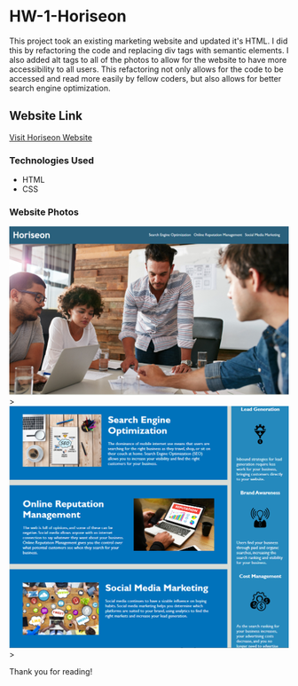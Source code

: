 # HW-1-Horiseon

This project took an existing marketing website and updated it's HTML. I did this by refactoring the code and replacing div tags with semantic elements. I also added alt tags to all of the photos to allow for the website to have more accessibility to all users. This refactoring not only allows for the code to be accessed and read more easily by fellow coders, but also allows for better search engine optimization.    


## Website Link
[Visit Horiseon Website](index.html)


### Technologies Used
<ul>
   <li> HTML </li>
   <li> CSS </li>
</ul>

### Website Photos

![horiseon screenshot 1](./assets/images/horiseon1.png) > 
![horiseon screenshot 2](./assets/images/horiseon2.png) >



<p> Thank you for reading! </p>